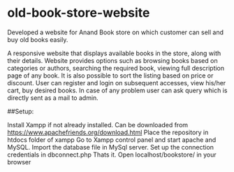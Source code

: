 # old-book-store-website
Developed a website for Anand Book store on which customer can sell and buy old books easily.

A responsive website that displays available books in the store, along with their details. Website provides options such as browsing books based on categories or authors, searching the required book, viewing full description page of any book. It is also possible to sort the listing based on price or discount. User can register and login on subsequent accesses, view his/her cart, buy desired books. In case of any problem user can ask query which is directly sent as a mail to admin.

##Setup:

Install Xampp if not already installed. Can be downloaded from https://www.apachefriends.org/download.html
Place the repository in htdocs folder of xampp
Go to Xampp control panel and start apache and MySQL.
Import the database file in MySql server.
Set up the connection credentials in dbconnect.php
Thats it. Open localhost/bookstore/ in your browser
